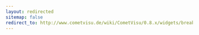 ```yaml
---
layout: redirected
sitemap: false
redirect_to: http://www.cometvisu.de/wiki/CometVisu/0.8.x/widgets/break/de/
---
```


